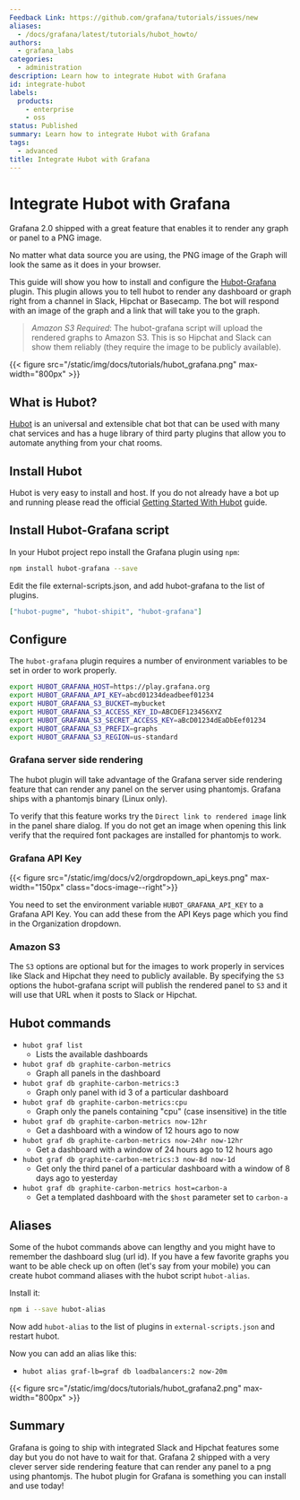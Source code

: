 ```yaml
---
Feedback Link: https://github.com/grafana/tutorials/issues/new
aliases:
  - /docs/grafana/latest/tutorials/hubot_howto/
authors:
  - grafana_labs
categories:
  - administration
description: Learn how to integrate Hubot with Grafana
id: integrate-hubot
labels:
  products:
    - enterprise
    - oss
status: Published
summary: Learn how to integrate Hubot with Grafana
tags:
  - advanced
title: Integrate Hubot with Grafana
---
```


# Integrate Hubot with Grafana

Grafana 2.0 shipped with a great feature that enables it to render any graph or panel to a PNG image.

No matter what data source you are using, the PNG image of the Graph will look the same as it does in your browser.

This guide will show you how to install and configure the [Hubot-Grafana](https://github.com/stephenyeargin/hubot-grafana) plugin. This plugin allows you to tell hubot to render any dashboard or graph right from a channel in Slack, Hipchat or Basecamp. The bot will respond with an image of the graph and a link that will take you to the graph.

> _Amazon S3 Required_: The hubot-grafana script will upload the rendered graphs to Amazon S3. This
> is so Hipchat and Slack can show them reliably (they require the image to be publicly available).

{{< figure src="/static/img/docs/tutorials/hubot_grafana.png"  max-width="800px" >}}

## What is Hubot?

[Hubot](https://hubot.github.com/) is an universal and extensible chat bot that can be used with many chat services and has a huge library of third party plugins that allow you to automate anything from your chat rooms.

## Install Hubot

Hubot is very easy to install and host. If you do not already have a bot up and running please read the official [Getting Started With Hubot](https://hubot.github.com/docs/) guide.

## Install Hubot-Grafana script

In your Hubot project repo install the Grafana plugin using `npm`:

```bash
npm install hubot-grafana --save
```

Edit the file external-scripts.json, and add hubot-grafana to the list of plugins.

```json
["hubot-pugme", "hubot-shipit", "hubot-grafana"]
```

## Configure

The `hubot-grafana` plugin requires a number of environment variables to be set in order to work properly.

```bash
export HUBOT_GRAFANA_HOST=https://play.grafana.org
export HUBOT_GRAFANA_API_KEY=abcd01234deadbeef01234
export HUBOT_GRAFANA_S3_BUCKET=mybucket
export HUBOT_GRAFANA_S3_ACCESS_KEY_ID=ABCDEF123456XYZ
export HUBOT_GRAFANA_S3_SECRET_ACCESS_KEY=aBcD01234dEaDbEef01234
export HUBOT_GRAFANA_S3_PREFIX=graphs
export HUBOT_GRAFANA_S3_REGION=us-standard
```

### Grafana server side rendering

The hubot plugin will take advantage of the Grafana server side rendering feature that can render any panel on the server using phantomjs. Grafana ships with a phantomjs binary (Linux only).

To verify that this feature works try the `Direct link to rendered image` link in the panel share dialog. If you do not get an image when opening this link verify that the required font packages are installed for phantomjs to work.

### Grafana API Key

{{< figure src="/static/img/docs/v2/orgdropdown_api_keys.png" max-width="150px" class="docs-image--right">}}

You need to set the environment variable `HUBOT_GRAFANA_API_KEY` to a Grafana API Key. You can add these from the API Keys page which you find in the Organization dropdown.

### Amazon S3

The `S3` options are optional but for the images to work properly in services like Slack and Hipchat they need to publicly available. By specifying the `S3` options the hubot-grafana script will publish the rendered panel to `S3` and it will use that URL when it posts to Slack or Hipchat.

## Hubot commands

- `hubot graf list`
  - Lists the available dashboards
- `hubot graf db graphite-carbon-metrics`
  - Graph all panels in the dashboard
- `hubot graf db graphite-carbon-metrics:3`
  - Graph only panel with id 3 of a particular dashboard
- `hubot graf db graphite-carbon-metrics:cpu`
  - Graph only the panels containing "cpu" (case insensitive) in the title
- `hubot graf db graphite-carbon-metrics now-12hr`
  - Get a dashboard with a window of 12 hours ago to now
- `hubot graf db graphite-carbon-metrics now-24hr now-12hr`
  - Get a dashboard with a window of 24 hours ago to 12 hours ago
- `hubot graf db graphite-carbon-metrics:3 now-8d now-1d`
  - Get only the third panel of a particular dashboard with a window of 8 days ago to yesterday
- `hubot graf db graphite-carbon-metrics host=carbon-a`
  - Get a templated dashboard with the `$host` parameter set to `carbon-a`

## Aliases

Some of the hubot commands above can lengthy and you might have to remember the dashboard slug (url id). If you have a few favorite graphs you want to be able check up on often (let's say from your mobile) you can create hubot command aliases with the hubot script `hubot-alias`.

Install it:

```bash
npm i --save hubot-alias
```

Now add `hubot-alias` to the list of plugins in `external-scripts.json` and restart hubot.

Now you can add an alias like this:

- `hubot alias graf-lb=graf db loadbalancers:2 now-20m`

{{< figure src="/static/img/docs/tutorials/hubot_grafana2.png"  max-width="800px" >}}

## Summary

Grafana is going to ship with integrated Slack and Hipchat features some day but you do not have to wait for that. Grafana 2 shipped with a very clever server side rendering feature that can render any panel to a png using phantomjs. The hubot plugin for Grafana is something you can install and use today!
